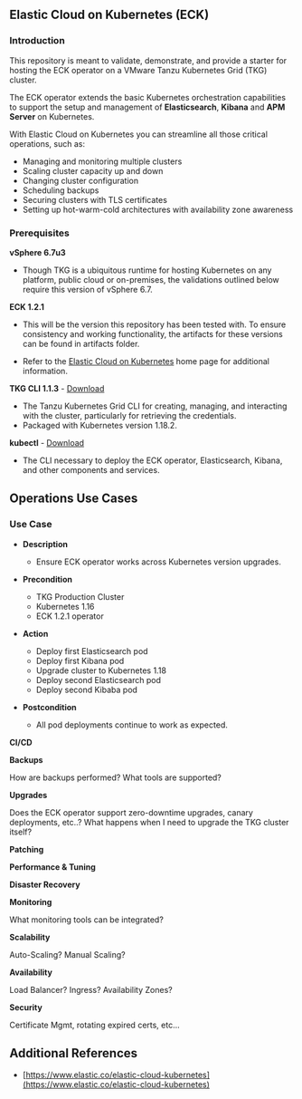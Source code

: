 ## Elastic Cloud on Kubernetes (ECK)

### Introduction

This repository is meant to validate, demonstrate, and provide a starter for hosting the ECK operator on a VMware Tanzu Kubernetes Grid (TKG) cluster.

The ECK operator extends the basic Kubernetes orchestration capabilities to support the setup and management of **Elasticsearch**, **Kibana** and **APM Server** on Kubernetes.

With Elastic Cloud on Kubernetes you can streamline all those critical operations, such as:

  - Managing and monitoring multiple clusters
  - Scaling cluster capacity up and down
  - Changing cluster configuration
  - Scheduling backups
  - Securing clusters with TLS certificates
  - Setting up hot-warm-cold architectures with availability zone awareness

### Prerequisites

**vSphere 6.7u3**

  - Though TKG is a ubiquitous runtime for hosting Kubernetes on any platform, public cloud or on-premises, the validations outlined below require this version of vSphere 6.7.
  
**ECK 1.2.1**

  - This will be the version this repository has been tested with. To ensure consistency and working functionality, the artifacts for these versions can be found in artifacts folder.
  
  - Refer to the [Elastic Cloud on Kubernetes](https://www.elastic.co/guide/en/cloud-on-k8s/current/index.html) home page for additional information.

**TKG CLI 1.1.3** - [Download](https://docs.vmware.com/en/VMware-Tanzu-Kubernetes-Grid/1.1/vmware-tanzu-kubernetes-grid-11/GUID-install-tkg-set-up-tkg.html)

  - The Tanzu Kubernetes Grid CLI for creating, managing, and interacting with the cluster, particularly for retrieving the credentials.
  - Packaged with Kubernetes version 1.18.2.
  
**kubectl** - [Download](https://kubernetes.io/docs/tasks/tools/install-kubectl/)

  - The CLI necessary to deploy the ECK operator, Elasticsearch, Kibana, and other components and services.

## Operations Use Cases

### Use Case

  - **Description**
    - Ensure ECK operator works across Kubernetes version upgrades.

  - **Precondition**
    - TKG Production Cluster
    - Kubernetes 1.16
    - ECK 1.2.1 operator
    
  - **Action**
    - Deploy first Elasticsearch pod
    - Deploy first Kibana pod
    - Upgrade cluster to Kubernetes 1.18
    - Deploy second Elasticsearch pod
    - Deploy second Kibaba pod
    
  - **Postcondition**
    - All pod deployments continue to work as expected.

**CI/CD**

**Backups**

How are backups performed? What tools are supported?

**Upgrades**

Does the ECK operator support zero-downtime upgrades, canary deployments, etc..?
What happens when I need to upgrade the TKG cluster itself?

**Patching**

**Performance & Tuning**

**Disaster Recovery**

**Monitoring**

What monitoring tools can be integrated?

**Scalability**

Auto-Scaling? Manual Scaling?

**Availability**

Load Balancer? Ingress? Availability Zones?

**Security**

Certificate Mgmt, rotating expired certs, etc...


## Additional References

  - [https://www.elastic.co/elastic-cloud-kubernetes](https://www.elastic.co/elastic-cloud-kubernetes)

